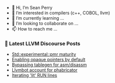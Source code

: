 - 👋 Hi, I’m Sean Perry
- 👀 I’m interested in compilers (c++, COBOL, llvm)
- 🌱 I’m currently learning ...
- 💞️ I’m looking to collaborate on ...
- 📫 How to reach me ...

<!---
s66perry/s66perry is a ✨ special ✨ repository because its `README.md` (this file) appears on your GitHub profile.
You can click the Preview link to take a look at your changes.
--->
### 📕 Latest LLVM Discourse Posts

<!-- DISCOURSE-LLVM:START -->
- [Std::experimental::pmr maturity](https://discourse.llvm.org/t/std-pmr-maturity/62200#post_9)
- [Enabling opaque pointers by default](https://discourse.llvm.org/t/enabling-opaque-pointers-by-default/61322?page=2#post_22)
- [Bypassing tablegen for asm/disassm](https://discourse.llvm.org/t/bypassing-tablegen-for-asm-disassm/62594#post_2)
- [Llvmbot account for phabricator](https://discourse.llvm.org/t/llvmbot-account-for-phabricator/62589#post_3)
- [Iterating &#39;lit&#39; RUN lines](https://discourse.llvm.org/t/iterating-lit-run-lines/62596#post_2)
<!-- DISCOURSE-LLVM:END -->
